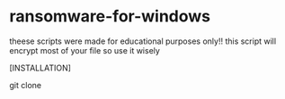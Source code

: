 # ransomware-for-windows
theese scripts were made for educational purposes only!!
this script will encrypt most of your file so use it wisely



[INSTALLATION]

git clone 





